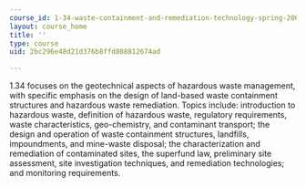 ```yaml
---
course_id: 1-34-waste-containment-and-remediation-technology-spring-2004
layout: course_home
title: ''
type: course
uid: 2bc296e48d21d376b8ffd808812674ad

---
```

1.34 focuses on the geotechnical aspects of hazardous waste management, with specific emphasis on the design of land-based waste containment structures and hazardous waste remediation. Topics include: introduction to hazardous waste, definition of hazardous waste, regulatory requirements, waste characteristics, geo-chemistry, and contaminant transport; the design and operation of waste containment structures, landfills, impoundments, and mine-waste disposal; the characterization and remediation of contaminated sites, the superfund law, preliminary site assessment, site investigation techniques, and remediation technologies; and monitoring requirements.
